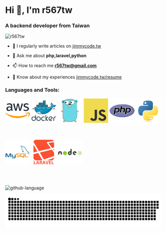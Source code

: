 # Hi 👋, I'm r567tw
### A backend developer from Taiwan

<p align="left"> <img src="https://komarev.com/ghpvc/?username=r567tw&label=Profile%20views&color=0e75b6&style=flat" alt="r567tw" /> </p>

- 📝 I regularly write articles on [jimmycode.tw](jimmycode.tw)

- 💬 Ask me about **php,laravel,python**

- 📫 How to reach me **r567tw@gmail.com**

- 📄 Know about my experiences [jimmycode.tw/resume](jimmycode.tw/resume)

### Languages and Tools:
<style>
.skills img {
    width: 80px;
    height: 80px;
    margin-bottom: 50px
}
</style>
<div class="skills">

 ![aws](https://raw.githubusercontent.com/devicons/devicon/master/icons/amazonwebservices/amazonwebservices-original-wordmark.svg)
 ![docker](https://raw.githubusercontent.com/devicons/devicon/master/icons/docker/docker-original-wordmark.svg)
 ![go](https://raw.githubusercontent.com/devicons/devicon/master/icons/go/go-original.svg)
 ![javascript](https://raw.githubusercontent.com/devicons/devicon/master/icons/javascript/javascript-original.svg)
 ![php](https://raw.githubusercontent.com/devicons/devicon/master/icons/php/php-original.svg)
 ![python](https://raw.githubusercontent.com/devicons/devicon/master/icons/python/python-original.svg)
 ![mysql](https://raw.githubusercontent.com/devicons/devicon/master/icons/mysql/mysql-original-wordmark.svg)
 ![laravel](https://raw.githubusercontent.com/devicons/devicon/master/icons/laravel/laravel-plain-wordmark.svg)
 ![nodejs](https://raw.githubusercontent.com/devicons/devicon/master/icons/nodejs/nodejs-original-wordmark.svg)

</div>

![github-language](https://github-readme-stats.vercel.app/api/top-langs?username=r567tw&show_icons=true&layout=compact&hide=css,scss,html&theme=tokyonight)

![snake](https://raw.githubusercontent.com/r567tw/r567tw/snake/github-snake.svg)

<!-- <p>&nbsp;<img align="center" src="https://github-readme-stats.vercel.app/api?username=r567tw&show_icons=true&locale=en" alt="r567tw" /></p> -->
<!-- <p><img align="center" src="https://github-readme-streak-stats.herokuapp.com/?user=r567tw&" alt="r567tw" /></p> -->

<!--
**r567tw/r567tw** is a ✨ _special_ ✨ repository because its `README.md` (this file) appears on your GitHub profile.

Here are some ideas to get you started:

- 🔭 I’m currently working on ...
- 🌱 I’m currently learning ...
- 👯 I’m looking to collaborate on ...
- 🤔 I’m looking for help with ...
- 💬 Ask me about ...
- 📫 How to reach me: ...
- 😄 Pronouns: ...
- ⚡ Fun fact: ...
-->
